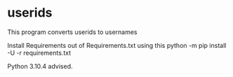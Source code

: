 # userids
This program converts userids to usernames

Install Requirements out of Requirements.txt using this python -m pip install -U -r requirements.txt

Python 3.10.4 advised.
